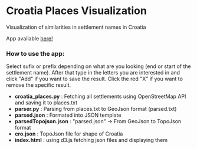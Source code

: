 # Croatia Places Visualization

Visualization of similarities in settlement names in Croatia

App available [here!](https://damirj.github.io/croatia-places-visualization/)

### How to use the app:
Select sufix or prefix depending on what are you looking (end or start of the settlement name). After that type in the letters you are interested in and click "Add" if you want to save the result. Click the red "X" if you want to remove the specific result.

* **croatia_places.py** : Fetching all settlements using OpenStreetMap API and saving it to places.txt
* **parser.py** : Parsing from places.txt to GeoJson format (parsed.txt)
* **parsed.json** : Formated into JSON template
* **parsedTopojson.json** : "parsed.json" -> From GeoJson to TopoJson format
* **cro.json** : TopoJson file for shape of Croatia
* **index.html** : using d3.js fetching json files and displaying them

